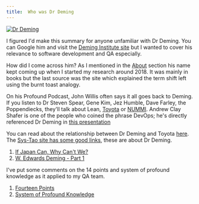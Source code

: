 ```yaml
---
title:  Who was Dr Deming
---
```

<a href="https://en.wikipedia.org/wiki/W._Edwards_Deming" target="_blank">
    <img src="{{ site.baseurl }}/assets/images/deming.jpg" alt="Dr Deming" title="Dr Deming" style="display: block;" />
</a>

I figured I'd make this summary for anyone unfamiliar with Dr Deming.
You can Google him and visit the [Deming Institute site](https://deming.org/) but I wanted to cover his relevance to software development and QA especially.

How did I come across him? As I mentioned in the [About](/about) section his name kept coming up when I started my research around 2018.
It was mainly in books but the last source was the site which explained the term shift left using the burnt toast analogy.

On his Profound Podcast, John Willis often says it all goes back to Deming. 
If you listen to Dr Steven Spear, Gene Kim, Jez Humble, Dave Farley, the Poppendiecks, they'll talk about Lean, [Toyota](https://www.youtube.com/watch?v=h4XMoHhireY&list=LL&index=24) or [NUMMI](https://www.thisamericanlife.org/561/nummi-2015). 
Andrew Clay Shafer is one of the people who coined the phrase DevOps; he's directly referenced Dr Deming in [this presentation](https://www.youtube.com/watch?v=C8hma_YSBX0&t=3s)

You can read about the relationship between Dr Deming and Toyota [here](https://deming.org/toyotas-management-history/).
The [Sys-Tao site has some good links](https://sys-tao.org/links/), these are about Dr Deming.
1. [If Japan Can, Why Can't We?](https://www.youtube.com/watch?v=vcG_Pmt_Ny4)
2. [W. Edwards Deming - Part 1](https://www.youtube.com/watch?v=GHvnIm9UEoQ)

I've put some comments on the 14 points and system of profound knowledge as it applied to my QA team.
1. [Fourteen Points](points)
2. [System of Profound Knowledge](sopk)